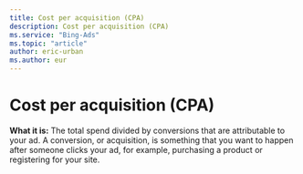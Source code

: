 ```yaml
---
title: Cost per acquisition (CPA)
description: Cost per acquisition (CPA)
ms.service: "Bing-Ads"
ms.topic: "article"
author: eric-urban
ms.author: eur
---
```


# Cost per acquisition (CPA)

**What it is:**        The total spend divided by conversions that are attributable to your ad. A conversion, or acquisition, is something that you want to happen after someone clicks your ad, for example, purchasing a product or registering for your site.


